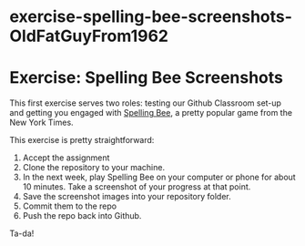 # exercise-spelling-bee-screenshots-OldFatGuyFrom1962
# Exercise: Spelling Bee Screenshots

This first exercise serves two roles: testing our Github Classroom set-up and getting you 
engaged with [Spelling Bee](https://www.nytimes.com/puzzles/spelling-bee), a pretty popular 
game from the New York Times. 

This exercise is pretty straightforward:

1. Accept the assignment
2. Clone the repository to your machine.
3. In the next week, play Spelling Bee on your computer or phone for about 10 minutes. Take a screenshot of your progress at that point. 
4. Save the screenshot images into your repository folder.
5. Commit them to the repo
6. Push the repo back into Github.

Ta-da!
